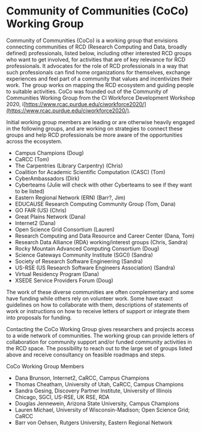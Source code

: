 # Community of Communities (CoCo) Working Group 

Community of Communities (CoCo) is a working group that envisions connecting communities of RCD (Research Computing and Data, broadly defined) professionals, listed below, including other interested RCD groups who want to get involved, for activities that are of key relevance for RCD professionals. It advocates for the role of RCD professionals in a way that such professionals can find home organizations for themselves, exchange experiences and feel part of a community that values and incentivizes their work. The group works on mapping the RCD ecosystem and guiding people to suitable activities. CoCo was founded out of the Community of Communities Working Group from the CI Workforce Development Workshop 2020, i[https://www.rcac.purdue.edu/ciworkforce2020/](https://www.rcac.purdue.edu/ciworkforce2020/).

Initial working group members are leading or are otherwise heavily engaged in the following groups, and are working on strategies to connect these groups and help RCD professionals be more aware of the opportunities across the ecosystem. 

* Campus Champions (Doug)
* CaRCC (Tom)
* The Carpentries (Library Carpentry) (Chris)
* Coalition for Academic Scientific Computation (CASC) (Tom)
* CyberAmbassadors (Dirk)
* Cyberteams (Julie will check with other Cyberteams to see if they want to be listed) 
* Eastern Regional Network (ERN) (Barr?, Jim)
* EDUCAUSE Research Computing Community Group (Tom, Dana)
* GO FAIR (US)     (Chris)
* Great Plains Network    (Dana)
* Internet2 (Dana)
* Open Science Grid Consortium (Lauren)
* Research Computing and Data Resource and Career Center (Dana, Tom)
* Research Data Alliance (RDA) working/interest groups (Chris, Sandra)
* Rocky Mountain Advanced Computing Consortium (Doug)
* Science Gateways Community Institute (SGCI) (Sandra)    
* Society of Research Software Engineering (Sandra) 
* US-RSE (US Research Software Engineers Association) (Sandra)
* Virtual Residency Program  (Dana)
* XSEDE Service Providers Forum (Doug)

The work of these diverse communities are often complementary and some have funding while others rely on volunteer work. Some have exact guidelines on how to collaborate with them, descriptions of statements of work or instructions on how to receive letters of support or integrate them into proposals for funding. 

Contacting the CoCo Working Group gives researchers and projects access to a wide network of communities. The working group can provide letters of collaboration for community support and/or funded community activities in the RCD space. The possibility to reach out to the large set of groups listed above and receive consultancy on feasible roadmaps and steps.

CoCo Working Group Members
* Dana Brunson, Internet2, CaRCC, Campus Champions
* Thomas Cheatham, University of Utah, CaRCC, Campus Champions
* Sandra Gesing, Discovery Partner Institute, University of Illinois Chicago, SGCI, US-RSE, UK RSE, RDA
* Douglas Jennewein, Arizona State University, Campus Champions
* Lauren Michael, University of Wisconsin-Madison; Open Science Grid; CaRCC
* Barr von Oehsen, Rutgers University, Eastern Regional Network


